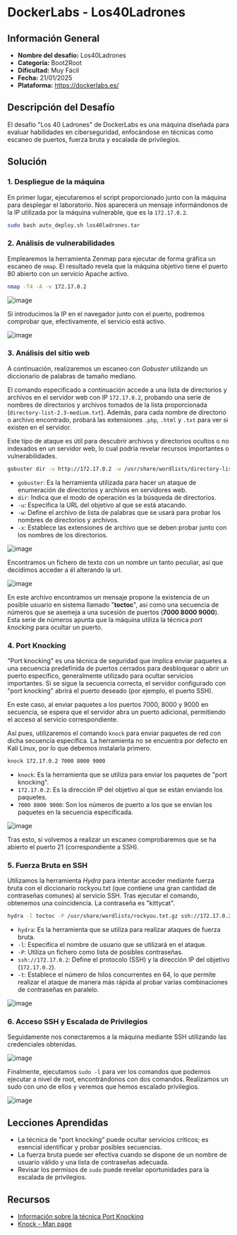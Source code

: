 # DockerLabs - Los40Ladrones

## Información General

- **Nombre del desafío:** Los40Ladrones
- **Categoría:** Boot2Root
- **Dificultad:** Muy Fácil
- **Fecha:** 21/01/2025
- **Plataforma:** https://dockerlabs.es/

## Descripción del Desafío

El desafío "Los 40 Ladrones" de DockerLabs es una máquina diseñada para evaluar habilidades en ciberseguridad, enfocándose en técnicas como escaneo de puertos, fuerza bruta y escalada de privilegios.

## Solución

### 1. Despliegue de la máquina

En primer lugar, ejecutaremos el script proporcionado junto con la máquina para desplegar el laboratorio. Nos aparecerá un mensaje informándonos de la IP utilizada por la máquina vulnerable, que es la `172.17.0.2`.

```bash
sudo bash auto_deploy.sh los40ladrones.tar
```


### 2. Análisis de vulnerabilidades

Emplearemos la herramienta Zenmap para ejecutar de forma gráfica un escaneo de `nmap`. El resultado revela que la máquina objetivo tiene el puerto 80 abierto con un servicio Apache activo.

```bash
nmap -T4 -A -v 172.17.0.2
```

![image](https://github.com/eliferrob/CTFs/blob/main/DockerLabs%20-%20Los40Ladrones/assets/DockerLabs%20-%20Los40Ladrones%20(1).png)

Si introducimos la IP en el navegador junto con el puerto, podremos comprobar que, efectivamente, el servicio está activo.

![image](https://github.com/eliferrob/CTFs/blob/main/DockerLabs%20-%20Los40Ladrones/assets/DockerLabs%20-%20Los40Ladrones%20(2).png)

### 3. Análisis del sitio web

A continuación, realizaremos un escaneo con *Gobuster* utilizando un diccionario de palabras de tamaño mediano. 

El comando especificado a continuación accede a una lista de directorios y archivos en el servidor web con IP `172.17.0.2`, probando una serie de nombres de directorios y archivos tomados de la lista proporcionada (`directory-list-2.3-medium.txt`). Además, para cada nombre de directorio o archivo encontrado, probará las extensiones `.php`, `.html` y `.txt` para ver si existen en el servidor.

Este tipo de ataque es útil para descubrir archivos y directorios ocultos o no indexados en un servidor web, lo cual podría revelar recursos importantes o vulnerabilidades.

```bash
gobuster dir -u http://172.17.0.2 -w /usr/share/wordlists/directory-list-2.3-medium.txt -x php,html,txt
```

- `gobuster`: Es la herramienta utilizada para hacer un ataque de enumeración de directorios y archivos en servidores web.
- `dir`: Indica que el modo de operación es la búsqueda de directorios.
- `-u`: Especifica la URL del objetivo al que se está atacando.
- `-w`: Define el archivo de lista de palabras que se usará para probar los nombres de directorios y archivos.
- `-x`: Establece las extensiones de archivo que se deben probar junto con los nombres de los directorios.

![image](https://github.com/eliferrob/CTFs/blob/main/DockerLabs%20-%20Los40Ladrones/assets/DockerLabs%20-%20Los40Ladrones%20(3).png)

Encontramos un fichero de texto con un nombre un tanto peculiar, así que decidimos acceder a él alterando la url. 

![image](https://github.com/eliferrob/CTFs/blob/main/DockerLabs%20-%20Los40Ladrones/assets/DockerLabs%20-%20Los40Ladrones%20(4).png)

En este archivo encontramos un mensaje propone la existencia de un posible usuario en sistema llamado "**toctoc**", así como una secuencia de números que se asemeja a una sucesión de puertos (**7000 8000 9000**). Esta serie de números apunta que la máquina utiliza la técnica *port knocking* para ocultar un puerto. 

### 4. Port Knocking

"Port knocking" es una técnica de seguridad que implica enviar paquetes a una secuencia predefinida de puertos cerrados para desbloquear o abrir un puerto específico, generalmente utilizado para ocultar servicios importantes. Si se sigue la secuencia correcta, el servidor configurado con "port knocking" abrirá el puerto deseado (por ejemplo, el puerto SSH).

En este caso, al enviar paquetes a los puertos 7000, 8000 y 9000 en secuencia, se espera que el servidor abra un puerto adicional, permitiendo el acceso al servicio correspondiente.

Así pues, utilizaremos el comando `knock` para enviar paquetes de red con dicha secuencia específica. La herramienta no se encuentra por defecto en Kali Linux, por lo que debemos instalarla primero.

```bash
knock 172.17.0.2 7000 8000 9000
```

- `knock`: Es la herramienta que se utiliza para enviar los paquetes de "port knocking".
- `172.17.0.2`: Es la dirección IP del objetivo al que se están enviando los paquetes.
- `7000 8000 9000`: Son los números de puerto a los que se envían los paquetes en la secuencia especificada.

![image](https://github.com/eliferrob/CTFs/blob/main/DockerLabs%20-%20Los40Ladrones/assets/DockerLabs%20-%20Los40Ladrones%20(5).png)

Tras esto, si volvemos a realizar un escaneo comprobaremos que se ha abierto el puerto 21 (correspondiente a SSH).

### 5. Fuerza Bruta en SSH

Utilizamos la herramienta *Hydra* para intentar acceder mediante fuerza bruta con el diccionario rockyou.txt (que contiene una gran cantidad de contraseñas comunes) al servicio SSH. Tras ejecutar el comando, obtenemos una coincidencia. La contraseña es "kittycat".

```bash
hydra -l toctoc -P /usr/share/wordlists/rockyou.txt.gz ssh://172.17.0.2 -t 64
```

- `hydra`: Es la herramienta que se utiliza para realizar ataques de fuerza bruta.
- `-l`: Especifica el nombre de usuario que se utilizará en el ataque.
- `-P`: Utiliza un fichero como lista de posibles contraseñas. 
- `ssh://172.17.0.2`: Define el protocolo (SSH) y la dirección IP del objetivo (`172.17.0.2`).
- `-t`: Establece el número de hilos concurrentes en 64, lo que permite realizar el ataque de manera más rápida al probar varias combinaciones de contraseñas en paralelo.

![image](https://github.com/eliferrob/CTFs/blob/main/DockerLabs%20-%20Los40Ladrones/assets/DockerLabs%20-%20Los40Ladrones%20(6).png)

### 6. Acceso SSH y Escalada de Privilegios

Seguidamente nos conectaremos a la máquina mediante SSH utilizando las credenciales obtenidas.

![image](https://github.com/eliferrob/CTFs/blob/main/DockerLabs%20-%20Los40Ladrones/assets/DockerLabs%20-%20Los40Ladrones%20(7).png)

Finalmente, ejecutamos ```sudo -l``` para ver los comandos que podemos ejecutar a nivel de root, encontrándonos con dos comandos. Realizamos un sudo con uno de ellos y veremos que hemos escalado privilegios.

![image](https://github.com/eliferrob/CTFs/blob/main/DockerLabs%20-%20Los40Ladrones/assets/DockerLabs%20-%20Los40Ladrones%20(8).png)

## Lecciones Aprendidas

- La técnica de "port knocking" puede ocultar servicios críticos; es esencial identificar y probar posibles secuencias.
- La fuerza bruta puede ser efectiva cuando se dispone de un nombre de usuario válido y una lista de contraseñas adecuada.
- Revisar los permisos de `sudo` puede revelar oportunidades para la escalada de privilegios.

## Recursos

- [Información sobre la técnica Port Knocking](https://blog.desdelinux.net/port-knocking-la-mejor-seguridad-que-puedes-tener-en-tu-ordenador-o-servidor-implementacion-configuracion/)
- [Knock - Man page](https://linux.die.net/man/1/knock)
